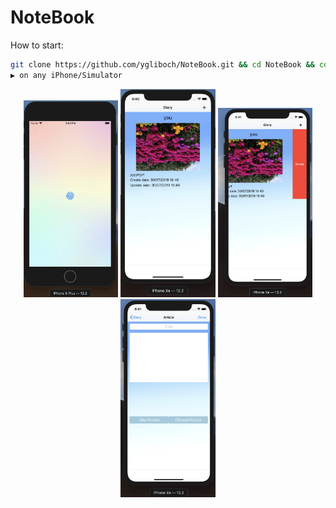 # NoteBook

How to start:
```bash
git clone https://github.com/ygliboch/NoteBook.git && cd NoteBook && cd NoteBook && open day09.xcworkspace
▶️ on any iPhone/Simulator
```

<div align="center">
  <img src="https://github.com/ygliboch/NoteBook/blob/master/screenshots/Screen%20Shot%202019-07-30%20at%206.04.09%20PM.png" width="30%" />
  <img src="https://github.com/ygliboch/NoteBook/blob/master/screenshots/Screen%20Shot%202019-07-30%20at%206.40.53%20PM.png" width="30%" />
  <img src="https://github.com/ygliboch/NoteBook/blob/master/screenshots/Screen%20Shot%202019-07-30%20at%206.41.07%20PM.png" width="30%" />
</div>

<div align="center">
  <img src="https://github.com/ygliboch/NoteBook/blob/master/screenshots/Screen%20Shot%202019-07-30%20at%206.41.46%20PM.png" width="30%" />
  </div>
